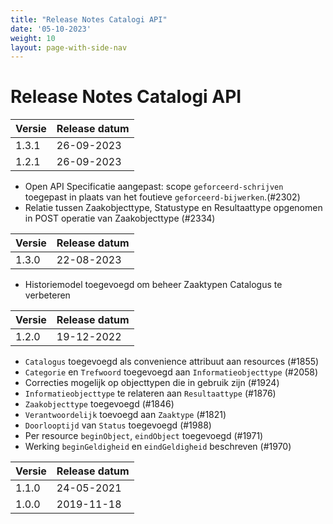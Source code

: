 ```yaml
---
title: "Release Notes Catalogi API"
date: '05-10-2023'
weight: 10
layout: page-with-side-nav
---
```

# Release Notes Catalogi API


Versie   | Release datum 
-------- | ------------- 
1.3.1    | 26-09-2023    
1.2.1    | 26-09-2023    

- Open API Specificatie aangepast: scope `geforceerd-schrijven` toegepast in plaats van het foutieve `geforceerd-bijwerken`.(#2302) 
- Relatie tussen Zaakobjecttype, Statustype en Resultaattype opgenomen in POST operatie van Zaakobjecttype (#2334) 


Versie   | Release datum 
-------- | ------------- 
1.3.0    | 22-08-2023    

- Historiemodel toegevoegd om beheer Zaaktypen Catalogus te verbeteren

Versie   | Release datum 
-------- | ------------- 
1.2.0    | 19-12-2022    

- `Catalogus` toegevoegd als convenience attribuut aan resources (#1855)
- `Categorie` en `Trefwoord` toegevoegd aan `Informatieobjecttype` (#2058)
- Correcties mogelijk op objecttypen die in gebruik zijn (#1924)
- `Informatieobjecttype` te relateren aan `Resultaattype` (#1876)
- `Zaakobjecttype` toegevoegd (#1846)
- `Verantwoordelijk` toevoegd aan `Zaaktype` (#1821)
- `Doorlooptijd` van `Status` toegevoegd (#1988)
- Per resource `beginObject`, `eindObject` toegevoegd (#1971)
- Werking `beginGeldigheid` en `eindGeldigheid` beschreven (#1970)

  
Versie   | Release datum 
-------- | ------------- 
1.1.0    | 24-05-2021    
1.0.0    | 2019-11-18    
